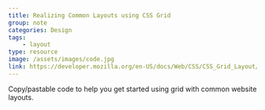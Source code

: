 ```yaml
---
title: Realizing Common Layouts using CSS Grid
group: note
categories: Design
tags:
    - layout
type: resource
image: /assets/images/code.jpg
link: https://developer.mozilla.org/en-US/docs/Web/CSS/CSS_Grid_Layout/Realizing_common_layouts_using_CSS_Grid_Layout
---
```

Copy/pastable code to help you get started using grid with common website layouts.
